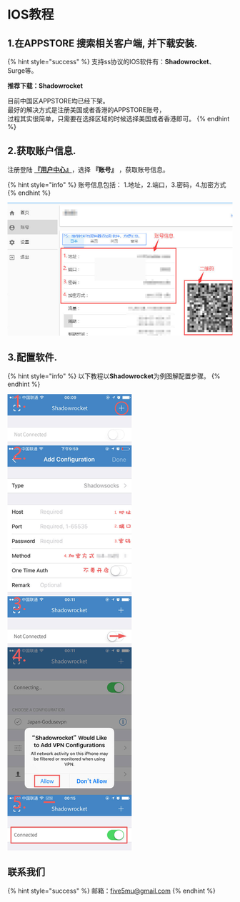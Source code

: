 # IOS教程

## 1.在APPSTORE 搜索相关客户端, 并下载安装.

{% hint style="success" %}
支持ss协议的IOS软件有：**Shadowrocket**、Surge等。

**推荐下载：Shadowrocket**

目前中国区APPSTORE均已经下架。  
最好的解决方式是注册美国或者香港的APPSTORE账号，  
过程其实很简单，只需要在选择区域的时候选择美国或者香港即可。
{% endhint %}

## 2.获取账户信息.

注册登陆 **​**[**『用户中心』**](https://user.fkwall.com)**​** ，选择 **『账号』** ，获取账号信息。

{% hint style="info" %}
账号信息包括： 1.地址，2.端口，3.密码，4.加密方式
{% endhint %}

![](../.gitbook/assets/ss_user.jpg)

## 3.配置软件.

{% hint style="info" %}
以下教程以**Shadowrocket**为例图解配置步骤。
{% endhint %}

![](../.gitbook/assets/ss_ios.jpg)

## 联系我们   <a id="lian-xi-wo-men"></a>

{% hint style="success" %}
邮箱：[five5mu@gmail.com](mailto:five5mu@gmail.com)​
{% endhint %}

